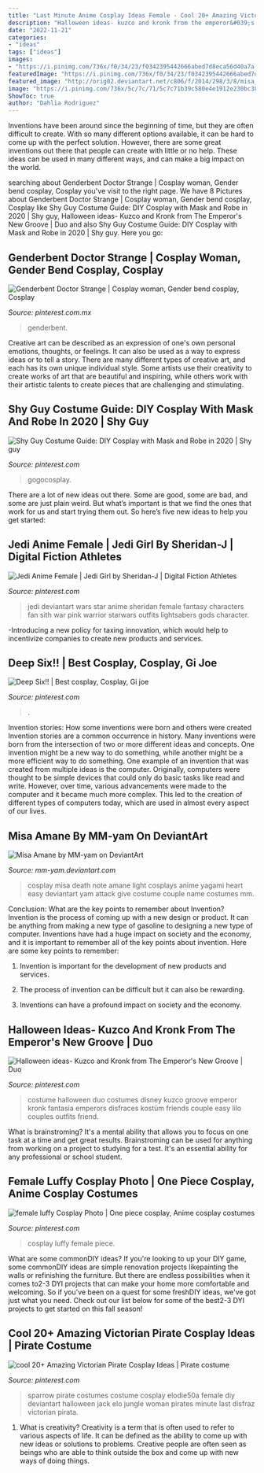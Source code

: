 ```yaml
---
title: "Last Minute Anime Cosplay Ideas Female - Cool 20+ Amazing Victorian Pirate Cosplay Ideas"
description: "Halloween ideas- kuzco and kronk from the emperor&#039;s new groove"
date: "2022-11-21"
categories:
- "ideas"
tags: ["ideas"]
images:
- "https://i.pinimg.com/736x/f0/34/23/f0342395442666abed7d8eca56d40a7a.jpg"
featuredImage: "https://i.pinimg.com/736x/f0/34/23/f0342395442666abed7d8eca56d40a7a.jpg"
featured_image: "http://orig02.deviantart.net/c806/f/2014/298/3/8/misa_amane_by_mm_yam-d846egg.jpg"
image: "https://i.pinimg.com/736x/5c/7c/71/5c7c71b39c580e4e1912e230bc38a2ad.jpg"
ShowToc: true
author: "Dahlia Rodriguez"
---
```



Inventions have been around since the beginning of time, but they are often difficult to create. With so many different options available, it can be hard to come up with the perfect solution. However, there are some great inventions out there that people can create with little or no help. These ideas can be used in many different ways, and can make a big impact on the world.

	

		
searching about Genderbent Doctor Strange | Cosplay woman, Gender bend cosplay, Cosplay you've visit to the right page. We have 8 Pictures about Genderbent Doctor Strange | Cosplay woman, Gender bend cosplay, Cosplay like Shy Guy Costume Guide: DIY Cosplay with Mask and Robe in 2020 | Shy guy, Halloween ideas- Kuzco and Kronk from The Emperor&#039;s New Groove | Duo and also Shy Guy Costume Guide: DIY Cosplay with Mask and Robe in 2020 | Shy guy. Here you go:
		
    
## Genderbent Doctor Strange | Cosplay Woman, Gender Bend Cosplay, Cosplay

<img loading=lazy src="https://i.pinimg.com/736x/f0/34/23/f0342395442666abed7d8eca56d40a7a.jpg" onerror="this.onerror=null;this.src='https://tse2.mm.bing.net/th?id=OIP.E1aN2NjNcnajKkRv3nDDdQHaP2&amp;pid=15.1';" alt="Genderbent Doctor Strange | Cosplay woman, Gender bend cosplay, Cosplay">

_Source: pinterest.com.mx_

>genderbent. 

	

Creative art can be described as an expression of one's own personal emotions, thoughts, or feelings. It can also be used as a way to express ideas or to tell a story. There are many different types of creative art, and each has its own unique individual style. Some artists use their creativity to create works of art that are beautiful and inspiring, while others work with their artistic talents to create pieces that are challenging and stimulating.

    
## Shy Guy Costume Guide: DIY Cosplay With Mask And Robe In 2020 | Shy Guy

<img loading=lazy src="https://i.pinimg.com/736x/5c/7c/71/5c7c71b39c580e4e1912e230bc38a2ad.jpg" onerror="this.onerror=null;this.src='https://tse1.mm.bing.net/th?id=OIP.zo97f3FeOgaHQAspg3i-SAHaJH&amp;pid=15.1';" alt="Shy Guy Costume Guide: DIY Cosplay with Mask and Robe in 2020 | Shy guy">

_Source: pinterest.com_

>gogocosplay. 

	

There are a lot of new ideas out there. Some are good, some are bad, and some are just plain weird. But what’s important is that we find the ones that work for us and start trying them out. So here’s five new ideas to help you get started: 

    
## Jedi Anime Female | Jedi Girl By Sheridan-J | Digital Fiction Athletes

<img loading=lazy src="https://s-media-cache-ak0.pinimg.com/736x/7a/16/f1/7a16f1389a45134237e7b63c283ba1cc.jpg" onerror="this.onerror=null;this.src='https://tse3.mm.bing.net/th?id=OIP.fif64Vbfhk6dCqhqHe-C5gHaKe&amp;pid=15.1';" alt="Jedi Anime Female | Jedi Girl by Sheridan-J | Digital Fiction Athletes">

_Source: pinterest.com_

>jedi deviantart wars star anime sheridan female fantasy characters fan sith war pink warrior starwars outfits lightsabers gods character. 

	

-Introducing a new policy for taxing innovation, which would help to incentivize companies to create new products and services.

    
## Deep Six!! | Best Cosplay, Cosplay, Gi Joe

<img loading=lazy src="https://i.pinimg.com/originals/03/e4/ce/03e4ce11c987f4250650e4355801779e.jpg" onerror="this.onerror=null;this.src='https://tse4.mm.bing.net/th?id=OIP.RISJFAb4DY1noB9S8bcZJgHaLc&amp;pid=15.1';" alt="Deep Six!! | Best cosplay, Cosplay, Gi joe">

_Source: pinterest.com_

>. 

	

Invention stories: How some inventions were born and others were created
Invention stories are a common occurrence in history. Many inventions were born from the intersection of two or more different ideas and concepts. One invention might be a new way to do something, while another might be a more efficient way to do something. 
One example of an invention that was created from multiple ideas is the computer. Originally, computers were thought to be simple devices that could only do basic tasks like read and write. However, over time, various advancements were made to the computer and it became much more complex. This led to the creation of different types of computers today, which are used in almost every aspect of our lives.

    
## Misa Amane By MM-yam On DeviantArt

<img loading=lazy src="http://orig02.deviantart.net/c806/f/2014/298/3/8/misa_amane_by_mm_yam-d846egg.jpg" onerror="this.onerror=null;this.src='https://tse2.mm.bing.net/th?id=OIP.auRsloVQWr8X7SBybOL_NAHaLH&amp;pid=15.1';" alt="Misa Amane by MM-yam on DeviantArt">

_Source: mm-yam.deviantart.com_

>cosplay misa death note amane light cosplays anime yagami heart easy deviantart yam attack give costume couple name costumes mm. 

	

Conclusion: What are the key points to remember about Invention?
Invention is the process of coming up with a new design or product. It can be anything from making a new type of gasoline to designing a new type of computer. Inventions have had a huge impact on society and the economy, and it is important to remember all of the key points about invention. Here are some key points to remember:
1) Invention is important for the development of new products and services.

2) The process of invention can be difficult but it can also be rewarding.

3) Inventions can have a profound impact on society and the economy.

    
## Halloween Ideas- Kuzco And Kronk From The Emperor&#039;s New Groove | Duo

<img loading=lazy src="https://i.pinimg.com/736x/36/6f/0e/366f0e0d22caa9621fd6a2388491796d--stitch-costume-happy-holidays.jpg" onerror="this.onerror=null;this.src='https://tse2.mm.bing.net/th?id=OIP.8-FrL5fIei7w5RpWydJFtwHaJ3&amp;pid=15.1';" alt="Halloween ideas- Kuzco and Kronk from The Emperor&#039;s New Groove | Duo">

_Source: pinterest.com_

>costume halloween duo costumes disney kuzco groove emperor kronk fantasia emperors disfraces kostüm friends couple easy lilo couples outfits friend. 

	

What is brainstroming? It's a mental ability that allows you to focus on one task at a time and get great results. Brainstroming can be used for anything from working on a project to studying for a test. It's an essential ability for any professional or school student.

    
## Female Luffy Cosplay Photo | One Piece Cosplay, Anime Cosplay Costumes

<img loading=lazy src="https://i.pinimg.com/736x/7e/22/f4/7e22f4cb444e82648007f821a6b85312--luffy-cosplay-girls.jpg" onerror="this.onerror=null;this.src='https://tse2.mm.bing.net/th?id=OIP.tYJeX6KFQ10WTAWpAE1RKwHaLK&amp;pid=15.1';" alt="female luffy Cosplay Photo | One piece cosplay, Anime cosplay costumes">

_Source: pinterest.com_

>cosplay luffy female piece. 

	

What are some commonDIY ideas?
If you're looking to up your DIY game, some commonDIY ideas are simple renovation projects likepainting the walls or refinishing the furniture. But there are endless possibilities when it comes to2-3 DYI projects that can make your home more comfortable and welcoming. So if you've been on a quest for some freshDIY ideas, we've got just what you need. Check out our list below for some of the best2-3 DYI projects to get started on this fall season!

    
## Cool 20+ Amazing Victorian Pirate Cosplay Ideas | Pirate Costume

<img loading=lazy src="https://i.pinimg.com/originals/e4/32/3d/e4323d155a01ecdbbcfac71d4750b700.jpg" onerror="this.onerror=null;this.src='https://tse1.mm.bing.net/th?id=OIP.OFpzEEVcF-aok5FjX5XYywHaLH&amp;pid=15.1';" alt="cool 20+ Amazing Victorian Pirate Cosplay Ideas | Pirate costume">

_Source: pinterest.com_

>sparrow pirate costumes costume cosplay elodie50a female diy deviantart halloween jack elo jungle woman pirates minute last disfraz victorian pirata. 

	

1. What is creativity?
Creativity is a term that is often used to refer to various aspects of life. It can be defined as the ability to come up with new ideas or solutions to problems. Creative people are often seen as beings who are able to think outside the box and come up with new ways of doing things.

